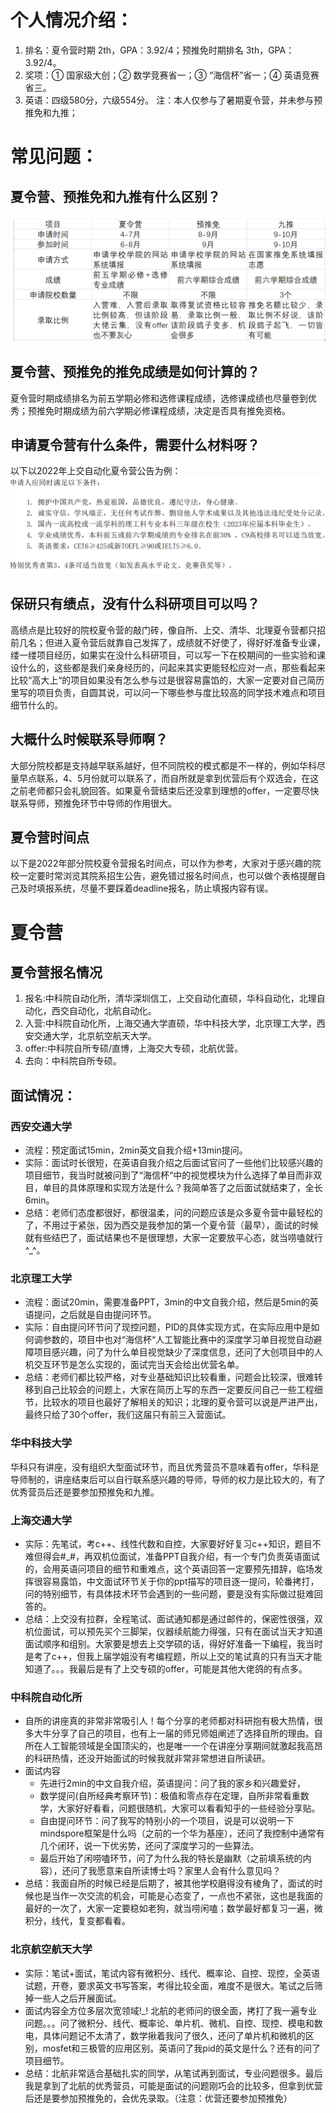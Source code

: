 # 个人情况介绍：
1. 排名：夏令营时期 2th，GPA：3.92/4；预推免时期排名 3th，GPA：3.92/4。
2. 奖项：① 国家级大创；② 数学竞赛省一；③ “海信杯”省一；④ 英语竞赛省三。
3. 英语：四级580分，六级554分。 
注：本人仅参与了暑期夏令营，并未参与预推免和九推；

# 常见问题：
## 夏令营、预推免和九推有什么区别？
![夏令营、预推免、九推区别](./imgs/夏令营_预推免_九推区别.png)

## 夏令营、预推免的推免成绩是如何计算的？
夏令营时期成绩排名为前五学期必修和选修课程成绩，选修课成绩也尽量卷到优秀；预推免时期成绩为前六学期必修课程成绩，决定是否具有推免资格。

## 申请夏令营有什么条件，需要什么材料呀？
以下以2022年上交自动化夏令营公告为例：
![上交入营条件](./imgs/上交入营条件.png)

## 保研只有绩点，没有什么科研项目可以吗？
高绩点是比较好的院校夏令营的敲门砖，像自所、上交、清华、北理夏令营都只招前几名；但进入夏令营后就靠自己发挥了，成绩就不好使了，得好好准备专业课，缕一缕项目经历，如果实在没什么科研项目，可以写一下在校期间的一些实验和课设什么的，这些都是我们亲身经历的，问起来其实更能轻松应对一点，那些看起来比较“高大上“的项目如果没有怎么参与过是很容易露馅的，大家一定要对自己简历里写的项目负责，自圆其说，可以问一下哪些参与度比较高的同学技术难点和项目细节什么的。

## 大概什么时候联系导师啊？
大部分院校都是支持越早联系越好，但不同院校的模式都是不一样的，例如华科尽量早点联系，4、5月份就可以联系了，而自所就是拿到优营后有个双选会，在这之前老师都只会礼貌回答。如果夏令营结束后还没拿到理想的offer，一定要尽快联系导师，预推免环节中导师的作用很大。

## 夏令营时间点
以下是2022年部分院校夏令营报名时间点，可以作为参考，大家对于感兴趣的院校一定要时常浏览其院系招生公告，避免错过报名时间点，也可以做个表格提醒自己及时填报系统，尽量不要踩着deadline报名，防止填报内容有误。
 
# 夏令营
## 夏令营报名情况
1. 报名:中科院自动化所，清华深圳信工，上交自动化直硕，华科自动化，北理自动化，西交自动化，北航自动化。
2. 入营:中科院自动化所，上海交通大学直硕，华中科技大学，北京理工大学，西安交通大学，北京航空航天大学。
3. offer:中科院自所专硕/直博，上海交大专硕，北航优营。
4. 去向：中科院自所专硕。

## 面试情况：
### 西安交通大学
- 流程：预定面试15min，2min英文自我介绍+13min提问。
- 实际：面试时长很短，在英语自我介绍之后面试官问了一些他们比较感兴趣的项目细节，我当时就被问到了“海信杯“中的视觉模块为什么选择了单目而非双目，单目的具体原理和实现方法是什么？我简单答了之后面试就结束了，全长6min。
- 总结：老师们态度都很好，都很温柔，问的问题应该是众多夏令营中最轻松的了，不用过于紧张，因为西交是我参加的第一个夏令营（最早），面试的时候就有些结巴了，面试结果也不是很理想，大家一定要放平心态，就当唠嗑就行^_^。

### 北京理工大学
- 流程：面试20min，需要准备PPT，3min的中文自我介绍，然后是5min的英语提问，之后就是自由提问环节。
- 实际：自由提问环节问了现控问题，PID的具体实现方式，在实际应用中是如何调参数的，项目中也对“海信杯“人工智能比赛中的深度学习单目视觉自动避障项目感兴趣，问了为什么单目视觉缺少了深度信息，还问了大创项目中的人机交互环节是怎么实现的，面试完当天会给出优营名单。
- 总结：老师们都比较严格，对专业基础知识比较看重，问题会比较深，很难转移到自己比较会的问题上，大家在简历上写的东西一定要反问自己一些工程细节，比较水的项目也最好了解相关的知识；北理的夏令营可以说是严进严出，最终只给了30个offer，我们这届只有前三入营面试。

### 华中科技大学
华科只有讲座，没有组织大型面试环节，而且优秀营员不意味着有offer，华科是导师制的，讲座结束后可以自行联系感兴趣的导师，导师的权力是比较大的，有了优秀营员后还是要参加预推免和九推。

### 上海交通大学
- 实际：先笔试，考c++、线性代数和自控，大家要好好复习c++知识，题目不难但得会#_#，再双机位面试，准备PPT自我介绍，有一个专门负责英语面试的，会用英语问项目的细节和重难点，这个英语回答一定要预先措辞，临场发挥很容易露馅，中文面试环节关于你的ppt描写的项目逐一提问，轮番拷打，问的特别细节，有具体技术环节会遇到的一些问题，要是没有实际做过挺难回答的。
- 总结：上交没有拉群，全程笔试、面试通知都是通过邮件的，保密性很强，双机位面试，可以预先买个三脚架，仪器续航能力得强，只有在面试当天才知道面试顺序和组别。大家要是想去上交学硕的话，得好好准备一下编程，我当时是考了c++，但我上届学姐没有考编程题，所以上交的笔试真的只有当天才能知道了。。。我最后是有了上交专硕的offer，可能是其他大佬鸽的有点多。

### 中科院自动化所
- 自所的讲座真的非常非常吸引人！每个分享的老师都对科研抱有极大热情，很多大牛分享了自己的项目，也有上一届的师兄师姐阐述了选择自所的理由。自所在人工智能领域是全国顶尖的，也是唯一一个在讲座分享期间就激起我高昂的科研热情，还没开始面试的时候我就非常非常想进自所读研。
- 面试内容
  - 先进行2min的中文自我介绍，英语提问：问了我的家乡和兴趣爱好， 
  - 数学提问(自所经典考察环节)：极值和零点存在定理，自所非常看重数学，大家好好看看，问题很随机，大家可以看看知乎的一些经验分享贴。
  - 自由提问环节：问了我写的特别小的一个项目，说是可以说明一下mindspore框架是什么吗（之前的一个华为基座），还问了我控制中通常有几个闭环，说一下优劣势，还问了深度学习的一些算法。
  - 最后开始了闲唠嗑环节，问了为什么我的特长是幽默（之前填系统的内容），还问了我愿意来自所读博士吗？家里人会有什么意见吗？
- 总结：我面自所的时候已经是后期了，被其他学校磨得没有棱角了，面试的时候也是当作一次交流的机会，可能是心态变了，一点也不紧张，这也是我面的最好的一次了，大家一定要稳如老狗，就当唠闲嗑；数学最好都复习一遍，微积分，线代，复变都看看。

### 北京航空航天大学
- 实际：笔试+面试，笔试内容有微积分、线代、概率论、自控、现控，全英语试题，开卷，要求英文书写答案，考得比较全面，难度不是很大。笔试之后筛掉一些人之后开展面试。
- 面试内容全方位多层次宽领域!_! 北航的老师问的很全面，拷打了我一遍专业问题。。。问了微积分、线代、概率论、单片机、微机、自控、现控、模电和数电，具体问题记不太清了，数学揪着我问了很久，还问了单片机和微机的区别，mosfet和三极管的应用区别。英语问了我pid的英文是什么？还有的问了项目细节。
- 总结：北航非常适合基础扎实的同学，从笔试再到面试，专业问题很多。最后我是拿到了北航的优秀营员，可能是面试的问题刚巧会的比较多，但拿到优营后还是要参加预推免的，会优先录取。（注意：优营还要参加预推免）
